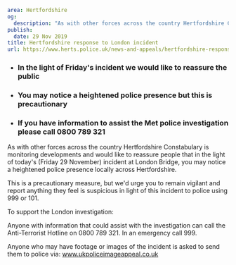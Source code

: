 ```yaml
area: Hertfordshire
og:
  description: "As with other forces across the country Hertfordshire Constabulary is monitoring developments and would like to reassure people that in the light of today\u2019s (Friday 29 November) incident at London Bridge, you may notice a heightened police presence locally across Hertfordshire.\nThis is a precautionary measure, but we\u2019d urge you to remain vigilant and report anything they feel is suspicious in light of this incident to police using 999 or 101."
publish:
  date: 29 Nov 2019
title: Hertfordshire response to London incident
url: https://www.herts.police.uk/news-and-appeals/hertfordshire-response-to-london-incident
```

* ### In the light of Friday's incident we would like to reassure the public

 * ### You may notice a heightened police presence but this is precautionary

 * ### If you have information to assist the Met police investigation please call 0800 789 321

As with other forces across the country Hertfordshire Constabulary is monitoring developments and would like to reassure people that in the light of today's (Friday 29 November) incident at London Bridge, you may notice a heightened police presence locally across Hertfordshire.

This is a precautionary measure, but we'd urge you to remain vigilant and report anything they feel is suspicious in light of this incident to police using 999 or 101.

To support the London investigation:

Anyone with information that could assist with the investigation can call the Anti-Terrorist Hotline on 0800 789 321. In an emergency call 999.

Anyone who may have footage or images of the incident is asked to send them to police via: www.ukpoliceimageappeal.co.uk
